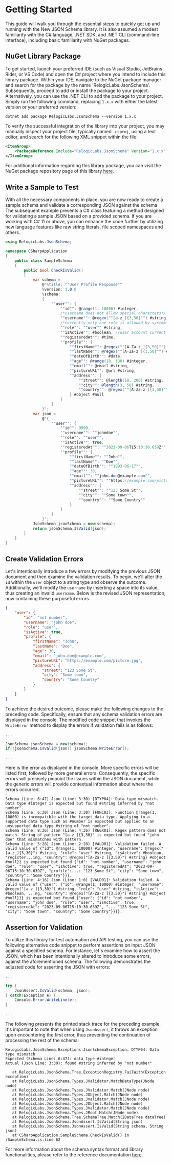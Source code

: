 # Getting Started
This guide will walk you through the essential steps to quickly get up and running with the New JSON Schema library. It is also assumed a modest familiarity with the C# language, .NET SDK, and .NET CLI (command-line interface), including basic familiarity with NuGet packages.

## NuGet Library Package
To get started, launch your preferred IDE (such as Visual Studio, JetBrains Rider, or VS Code) and open the C# project where you intend to include this library package. Within your IDE, navigate to the NuGet package manager and search for the package by the name 'RelogicLabs.JsonSchema'. Subsequently, proceed to add or install the package to your project. Alternatively, you can use the .NET CLI to add the package to your project. Simply run the following command, replacing `1.x.x` with either the latest version or your preferred version:
```shell
dotnet add package RelogicLabs.JsonSchema --version 1.x.x
```
To verify the successful integration of the library into your project, you may manually inspect your project file, typically named `.csproj`, using a text editor, and search for the following XML snippet within the file:
```xml
<ItemGroup>
    <PackageReference Include="RelogicLabs.JsonSchema" Version="1.x.x" />
</ItemGroup>
```
For additional information regarding this library package, you can visit the NuGet package repository page of this library [here](https://www.nuget.org/packages/RelogicLabs.JsonSchema).

## Write a Sample to Test
With all the necessary components in place, you are now ready to create a sample schema and validate a corresponding JSON against the schema. The subsequent example presents a C# class featuring a method designed for validating a sample JSON based on a provided schema. If you are working with C# 11 or above, you can enhance the code further by utilizing new language features like raw string literals, file scoped namespaces and others.
```c#
using RelogicLabs.JsonSchema;

namespace CSharpApplication
{
    public class SampleSchema
    {
        public bool CheckIsValid()
        {
            var schema =
                @"%title: ""User Profile Response""
                %version: 1.0.0
                %schema:
                {
                    ""user"": {
                        ""id"": @range(1, 10000) #integer,
                        /*username does not allow special characters*/
                        ""username"": @regex(""[a-z_]{3,30}"") #string,
                        /*currently only one role is allowed by system*/
                        ""role"": ""user"" #string,
                        ""isActive"": #boolean, //user account current status
                        ""registeredAt"": #time,
                        ""profile"": {
                            ""firstName"": @regex(""[A-Za-z ]{3,50}"") #string,
                            ""lastName"": @regex(""[A-Za-z ]{3,50}"") #string,
                            ""dateOfBirth"": #date,
                            ""age"": @range(18, 130) #integer,
                            ""email"": @email #string,
                            ""pictureURL"": @url #string,
                            ""address"": {
                                ""street"": @length(10, 200) #string,
                                ""city"": @length(3, 50) #string,
                                ""country"": @regex(""[A-Za-z ]{3,50}"") #string
                            } #object #null
                        }
                    }
                }";
            var json =
                @"{
                    ""user"": {
                        ""id"": 9999,
                        ""username"": ""johndoe"",
                        ""role"": ""user"",
                        ""isActive"": true,
                        ""registeredAt"": ""2023-09-06T15:10:30.639Z"",
                        ""profile"": {
                            ""firstName"": ""John"",
                            ""lastName"": ""Doe"",
                            ""dateOfBirth"": ""1993-06-17"",
                            ""age"": 30,
                            ""email"": ""john.doe@example.com"",
                            ""pictureURL"": ""https://example.com/picture.jpg"",
                            ""address"": {
                                ""street"": ""123 Some St"",
                                ""city"": ""Some town"",
                                ""country"": ""Some Country""
                            }
                        }
                    }
                }";
            JsonSchema jsonSchema = new(schema);
            return jsonSchema.IsValid(json);
        }
    }
}
```

## Create Validation Errors
Let's intentionally introduce a few errors by modifying the previous JSON document and then examine the validation results. To begin, we'll alter the `id` within the `user` object to a string type and observe the outcome. Additionally, we'll modify the `username` by inserting a space into its value, thus creating an invalid `username`. Below is the revised JSON representation, now containing these purposeful errors.
```json
{
    "user": {
        "id": "not number",
        "username": "john doe",
        "role": "user",
        "isActive": true,
        "profile": {
            "firstName": "John",
            "lastName": "Doe",
            "age": 30,
            "email": "john.doe@example.com",
            "pictureURL": "https://example.com/picture.jpg",
            "address": {
                "street": "123 Some St",
                "city": "Some town",
                "country": "Some Country"
            }
        }
    }
}
```
To achieve the desired outcome, please make the following changes to the preceding code. Specifically, ensure that any schema validation errors are displayed in the console. The modified code snippet that invokes the `WriteError` method to display the errors if validation fails is as follows:

```c#
...

JsonSchema jsonSchema = new(schema);
if(!jsonSchema.IsValid(json)) jsonSchema.WriteError();

...
```
Here is the error as displayed in the console. More specific errors will be listed first, followed by more general errors. Consequently, the specific errors will precisely pinpoint the issues within the JSON document, while the generic errors will provide contextual information about where the errors occurred.

```accesslog
Schema (Line: 6:47) Json (Line: 3:30) [DTYP04]: Data type mismatch. Data type #integer is expected but found #string inferred by "not number".
Schema (Line: 6:30) Json (Line: 3:30) [FUNC03]: Function @range(1, 10000) is incompatible with the target data type. Applying to a supported data type such as #number is expected but applied to an unsupported data type #string of "not number".
Schema (Line: 8:36) Json (Line: 4:36) [REGX01]: Regex pattern does not match. String of pattern "[a-z_]{3,30}" is expected but found "john doe" that mismatches with pattern.
Schema (Line: 5:28) Json (Line: 2:28) [VALD01]: Validation failed. A valid value of {"id": @range(1, 10000) #integer, "username": @regex("[a-z_]{3,30}") #string, "role": "user" #string, "isActive": #boolean, "register...ing, "country": @regex("[A-Za-z ]{3,50}") #string} #object #null}} is expected but found {"id": "not number", "username": "john doe", "role": "user", "isActive": true, "registeredAt": "2023-09-06T15:10:30.639Z", "profile":...: "123 Some St", "city": "Some town", "country": "Some Country"}}}.
Schema (Line: 4:16) Json (Line: 1:0) [VALD01]: Validation failed. A valid value of {"user": {"id": @range(1, 10000) #integer, "username": @regex("[a-z_]{3,30}") #string, "role": "user" #string, "isActive": #boolean, ...ng, "country": @regex("[A-Za-z ]{3,50}") #string} #object #null}}} is expected but found {"user": {"id": "not number", "username": "john doe", "role": "user", "isActive": true, "registeredAt": "2023-09-06T15:10:30.639Z", "... "123 Some St", "city": "Some town", "country": "Some Country"}}}}.
```

## Assertion for Validation
To utilize this library for test automation and API testing, you can use the following alternative code snippet to perform assertions on input JSON against a specified schema. For instance, let's examine how to assert the JSON, which has been intentionally altered to introduce some errors, against the aforementioned schema. The following demonstrates the adjusted code for asserting the JSON with errors:
```c#
...

try {
    JsonAssert.IsValid(schema, json);
} catch(Exception e) {
    Console.Error.WriteLine(e);
}

...
```
The following presents the printed stack trace for the preceding example. It's important to note that when using `JsonAssert`, it throws an exception upon encountering the first error, thus preventing the continuation of processing the rest of the schema:
```accesslog
RelogicLabs.JsonSchema.Exceptions.JsonSchemaException: DTYP04: Data type mismatch
Expected (Schema Line: 6:47): data type #integer
Actual (Json Line: 3:30): found #string inferred by "not number"

   at RelogicLabs.JsonSchema.Tree.ExceptionRegistry.FailWith(Exception exception)
   at RelogicLabs.JsonSchema.Types.JValidator.MatchDataType(JNode node)
   at RelogicLabs.JsonSchema.Types.JValidator.Match(JNode node)
   at RelogicLabs.JsonSchema.Types.JObject.Match(JNode node)
   at RelogicLabs.JsonSchema.Types.JValidator.Match(JNode node)
   at RelogicLabs.JsonSchema.Types.JObject.Match(JNode node)
   at RelogicLabs.JsonSchema.Types.JValidator.Match(JNode node)
   at RelogicLabs.JsonSchema.Types.JRoot.Match(JNode node)
   at RelogicLabs.JsonSchema.Tree.SchemaTree.Match(IDataTree dataTree)
   at RelogicLabs.JsonSchema.JsonAssert.IsValid(String json)
   at RelogicLabs.JsonSchema.JsonAssert.IsValid(String schema, String json)
   at CSharpApplication.SampleSchema.CheckIsValid() in /SampleSchema.cs:line 62
```
For more information about the schema syntax format and library functionalities, please refer to the reference documentation [here](/JsonSchema-DotNet/api/index.html).